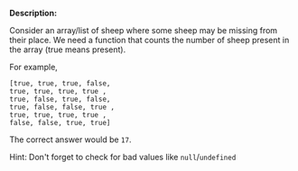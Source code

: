 **Description:**

Consider an array/list of sheep where some sheep may be missing from their place. We need a function that counts the number of sheep present in the array (true means present).

For example,

```
[true, true, true, false,
true, true, true, true ,
true, false, true, false,
true, false, false, true ,
true, true, true, true ,
false, false, true, true]
```

The correct answer would be `17`.

Hint: Don't forget to check for bad values like `null`/`undefined`
